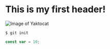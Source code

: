 # This is my first header!

![Image of Yaktocat](https://octodex.github.com/images/yaktocat.png)

```
$ git init
```

```javascript
const var = 10;
```
